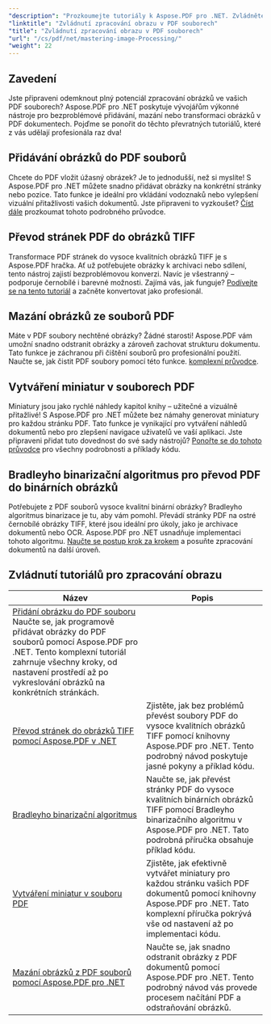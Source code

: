 ```yaml
---
"description": "Prozkoumejte tutoriály k Aspose.PDF pro .NET. Zvládněte přidávání, převod a správu obrázků v souborech PDF pomocí snadno srozumitelných průvodců a příkladů kódu optimalizovaných pro SEO."
"linktitle": "Zvládnutí zpracování obrazu v PDF souborech"
"title": "Zvládnutí zpracování obrazu v PDF souborech"
"url": "/cs/pdf/net/mastering-image-Processing/"
"weight": 22
---
```


## Zavedení

Jste připraveni odemknout plný potenciál zpracování obrázků ve vašich PDF souborech? Aspose.PDF pro .NET poskytuje vývojářům výkonné nástroje pro bezproblémové přidávání, mazání nebo transformaci obrázků v PDF dokumentech. Pojďme se ponořit do těchto převratných tutoriálů, které z vás udělají profesionála raz dva!

## Přidávání obrázků do PDF souborů  

Chcete do PDF vložit úžasný obrázek? Je to jednodušší, než si myslíte! S Aspose.PDF pro .NET můžete snadno přidávat obrázky na konkrétní stránky nebo pozice. Tato funkce je ideální pro vkládání vodoznaků nebo vylepšení vizuální přitažlivosti vašich dokumentů. Jste připraveni to vyzkoušet? [Číst dále](./adding-image/) prozkoumat tohoto podrobného průvodce.

## Převod stránek PDF do obrázků TIFF  

Transformace PDF stránek do vysoce kvalitních obrázků TIFF je s Aspose.PDF hračka. Ať už potřebujete obrázky k archivaci nebo sdílení, tento nástroj zajistí bezproblémovou konverzi. Navíc je všestranný – podporuje černobílé i barevné možnosti. Zajímá vás, jak funguje? [Podívejte se na tento tutoriál](./convert-pages-to-tiff-images/) a začněte konvertovat jako profesionál.

## Mazání obrázků ze souborů PDF  

Máte v PDF soubory nechtěné obrázky? Žádné starosti! Aspose.PDF vám umožní snadno odstranit obrázky a zároveň zachovat strukturu dokumentu. Tato funkce je záchranou při čištění souborů pro profesionální použití. Naučte se, jak čistit PDF soubory pomocí této funkce. [komplexní průvodce](./delete-images-from-pdf-files/).  

## Vytváření miniatur v souborech PDF  

Miniatury jsou jako rychlé náhledy kapitol knihy – užitečné a vizuálně přitažlivé! S Aspose.PDF pro .NET můžete bez námahy generovat miniatury pro každou stránku PDF. Tato funkce je vynikající pro vytváření náhledů dokumentů nebo pro zlepšení navigace uživatelů ve vaší aplikaci. Jste připraveni přidat tuto dovednost do své sady nástrojů? [Ponořte se do tohoto průvodce](./creating-thumbnail-images/) pro všechny podrobnosti a příklady kódu.

## Bradleyho binarizační algoritmus pro převod PDF do binárních obrázků  

Potřebujete z PDF souborů vysoce kvalitní binární obrázky? Bradleyho algoritmus binarizace je tu, aby vám pomohl. Převádí stránky PDF na ostré černobílé obrázky TIFF, které jsou ideální pro úkoly, jako je archivace dokumentů nebo OCR. Aspose.PDF pro .NET usnadňuje implementaci tohoto algoritmu. [Naučte se postup krok za krokem](./bradley-binarization-algorithm/) a posuňte zpracování dokumentů na další úroveň.

## Zvládnutí tutoriálů pro zpracování obrazu
| Název | Popis |
| --- | --- | 
| [Přidání obrázku do PDF souboru](./adding-image/) Naučte se, jak programově přidávat obrázky do PDF souborů pomocí Aspose.PDF pro .NET. Tento komplexní tutoriál zahrnuje všechny kroky, od nastavení prostředí až po vykreslování obrázků na konkrétních stránkách. |  
| [Převod stránek do obrázků TIFF pomocí Aspose.PDF v .NET](./convert-pages-to-tiff-images/) | Zjistěte, jak bez problémů převést soubory PDF do vysoce kvalitních obrázků TIFF pomocí knihovny Aspose.PDF pro .NET. Tento podrobný návod poskytuje jasné pokyny a příklad kódu. |  
| [Bradleyho binarizační algoritmus](./bradley-binarization-algorithm/) | Naučte se, jak převést stránky PDF do vysoce kvalitních binárních obrázků TIFF pomocí Bradleyho binarizačního algoritmu v Aspose.PDF pro .NET. Tato podrobná příručka obsahuje příklad kódu. |   
| [Vytváření miniatur v souboru PDF](./creating-thumbnail-images/) | Zjistěte, jak efektivně vytvářet miniatury pro každou stránku vašich PDF dokumentů pomocí knihovny Aspose.PDF pro .NET. Tato komplexní příručka pokrývá vše od nastavení až po implementaci kódu. |  
| [Mazání obrázků z PDF souborů pomocí Aspose.PDF pro .NET](./delete-images-from-pdf-files/) | Naučte se, jak snadno odstranit obrázky z PDF dokumentů pomocí Aspose.PDF pro .NET. Tento podrobný návod vás provede procesem načítání PDF a odstraňování obrázků. |